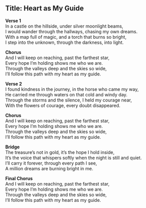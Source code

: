 **Title: Heart as My Guide**  
---
**Verse 1**  
In a castle on the hillside, under silver moonlight beams,  
I would wander through the hallways, chasing my own dreams.  
With a map full of magic, and a torch that burns so bright,  
I step into the unknown, through the darkness, into light.

**Chorus**  
And I will keep on reaching, past the farthest star,  
Every hope I’m holding shows me who we are.  
Through the valleys deep and the skies so wide,  
I’ll follow this path with my heart as my guide.

**Verse 2**  
I found kindness in the journey, in the horse who came my way,  
He carried me through waters on that cold and windy day.  
Through the storms and the silence, I held my courage near,  
With the flowers of courage, every doubt disappeared.

**Chorus**  
And I will keep on reaching, past the farthest star,  
Every hope I’m holding shows me who we are.  
Through the valleys deep and the skies so wide,  
I’ll follow this path with my heart as my guide.

**Bridge**  
The treasure’s not in gold, it’s the hope I hold inside,  
It’s the voice that whispers softly when the night is still and quiet.  
I’ll carry it forever, through every path I see,  
A million dreams are burning bright in me.

**Final Chorus**  
And I will keep on reaching, past the farthest star,  
Every hope I’m holding shows me who we are.  
Through the valleys deep and the skies so wide,  
I’ll follow this path with my heart as my guide.

